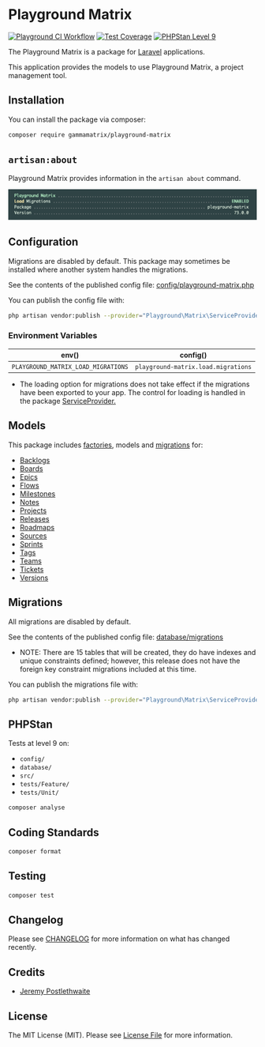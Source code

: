 # Playground Matrix

[![Playground CI Workflow](https://github.com/gammamatrix/playground-matrix/actions/workflows/ci.yml/badge.svg?branch=develop)](https://raw.githubusercontent.com/gammamatrix/playground-matrix/testing/develop/testdox.txt)
[![Test Coverage](https://raw.githubusercontent.com/gammamatrix/playground-matrix/testing/develop/coverage.svg)](tests)
[![PHPStan Level 9](https://img.shields.io/badge/PHPStan-level%209-brightgreen)](.github/workflows/ci.yml#L120)

The Playground Matrix is a package for [Laravel](https://laravel.com/docs/10.x) applications.

This application provides the models to use Playground Matrix, a project management tool.

## Installation

You can install the package via composer:

```bash
composer require gammamatrix/playground-matrix
```

## `artisan:about`

Playground Matrix provides information in the `artisan about` command.

<img src="resources/docs/artisan-about-playground-matrix.png" alt="screenshot of artisan about command with Playground Matrix.">

## Configuration

Migrations are disabled by default. This package may sometimes be installed where another system handles the migrations.

See the contents of the published config file: [config/playground-matrix.php](config/playground-matrix.php)

You can publish the config file with:
```bash
php artisan vendor:publish --provider="Playground\Matrix\ServiceProvider" --tag="playground-config"
```

### Environment Variables

|  env()                              | config()                            |
|-------------------------------------|-------------------------------------|
| `PLAYGROUND_MATRIX_LOAD_MIGRATIONS` | `playground-matrix.load.migrations` |
- The loading option for migrations does not take effect if the migrations have been exported to your app. The control for loading is handled in the package [ServiceProvider.](src/ServiceProvider.php)

## Models

This package includes [factories](database/factories), models and [migrations](database/migrations) for:
- [Backlogs](src/Models/Backlog.php)
- [Boards](src/Models/Board.php)
- [Epics](src/Models/Epic.php)
- [Flows](src/Models/Flow.php)
- [Milestones](src/Models/Milestone.php)
- [Notes](src/Models/Note.php)
- [Projects](src/Models/Project.php)
- [Releases](src/Models/Release.php)
- [Roadmaps](src/Models/Roadmap.php)
- [Sources](src/Models/Source.php)
- [Sprints](src/Models/Sprint.php)
- [Tags](src/Models/Tag.php)
- [Teams](src/Models/Team.php)
- [Tickets](src/Models/Ticket.php)
- [Versions](src/Models/Version.php)

## Migrations

All migrations are disabled by default.

See the contents of the published config file: [database/migrations](database/migrations)
- NOTE: There are 15 tables that will be created, they do have indexes and unique constraints defined; however, this release does not have the foreign key constraint migrations included at this time.

You can publish the migrations file with:
```bash
php artisan vendor:publish --provider="Playground\Matrix\ServiceProvider" --tag="playground-migrations"
```

## PHPStan

Tests at level 9 on:
- `config/`
- `database/`
- `src/`
- `tests/Feature/`
- `tests/Unit/`

```sh
composer analyse
```

## Coding Standards

```sh
composer format
```

## Testing

```sh
composer test
```

## Changelog

Please see [CHANGELOG](CHANGELOG.md) for more information on what has changed recently.

## Credits

- [Jeremy Postlethwaite](https://github.com/gammamatrix)

## License

The MIT License (MIT). Please see [License File](LICENSE.md) for more information.
